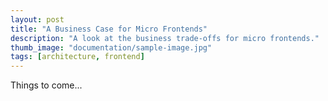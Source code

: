```yaml
---
layout: post
title: "A Business Case for Micro Frontends"
description: "A look at the business trade-offs for micro frontends."
thumb_image: "documentation/sample-image.jpg"
tags: [architecture, frontend]
---
```


Things to come...